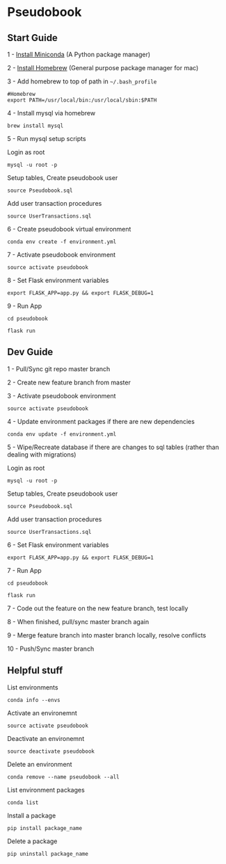 # Pseudobook

## Start Guide

1 - [Install Miniconda](http://conda.pydata.org/miniconda.html) (A Python package manager)

2 - [Install Homebrew](http://brew.sh/) (General purpose package manager for mac)

3 - Add homebrew to top of path in `~/.bash_profile`

```
#Homebrew
export PATH=/usr/local/bin:/usr/local/sbin:$PATH
```

4 - Install mysql via homebrew

`brew install mysql`

5 - Run mysql setup scripts

Login as root

`mysql -u root -p`

Setup tables, Create pseudobook user

`source Pseudobook.sql`

Add user transaction procedures

`source UserTransactions.sql`

6 - Create pseudobook virtual environment

`conda env create -f environment.yml`

7 - Activate pseudobook environment

`source activate pseudobook`

8 - Set Flask environment variables

`export FLASK_APP=app.py && export FLASK_DEBUG=1`

9 - Run App

`cd pseudobook`

`flask run`

## Dev Guide

1 - Pull/Sync git repo master branch

2 - Create new feature branch from master

3 - Activate pseudobook environment

`source activate pseudobook`

4 - Update environment packages if there are new dependencies

`conda env update -f environment.yml`

5 - Wipe/Recreate database if there are changes to sql tables (rather than dealing with migrations)

Login as root

`mysql -u root -p`

Setup tables, Create pseudobook user

`source Pseudobook.sql`

Add user transaction procedures

`source UserTransactions.sql`

6 - Set Flask environment variables

`export FLASK_APP=app.py && export FLASK_DEBUG=1`

7 - Run App

`cd pseudobook`

`flask run`

7 - Code out the feature on the new feature branch, test locally

8 - When finished, pull/sync master branch again

9 - Merge feature branch into master branch locally, resolve conflicts

10 - Push/Sync master branch

## Helpful stuff

List environments

`conda info --envs`

Activate an environemnt

`source activate pseudobook`

Deactivate an environemnt

`source deactivate pseudobook`

Delete an environment

`conda remove --name pseudobook --all`

List environment packages

`conda list`

Install a package

`pip install package_name`

Delete a package

`pip uninstall package_name`
